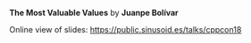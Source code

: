 **The Most Valuable Values** by **Juanpe Bolívar**

Online view of slides: https://public.sinusoid.es/talks/cppcon18

